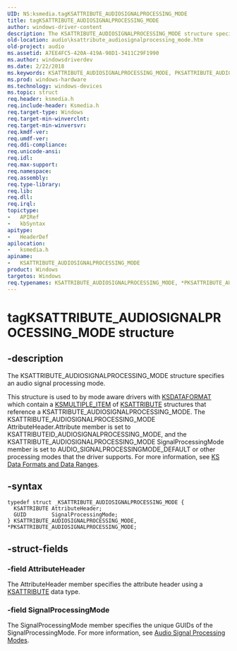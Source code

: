 ```yaml
---
UID: NS:ksmedia.tagKSATTRIBUTE_AUDIOSIGNALPROCESSING_MODE
title: tagKSATTRIBUTE_AUDIOSIGNALPROCESSING_MODE
author: windows-driver-content
description: The KSATTRIBUTE_AUDIOSIGNALPROCESSING_MODE structure specifies an audio signal processing mode.
old-location: audio\ksattribute_audiosignalprocessing_mode.htm
old-project: audio
ms.assetid: A7EE4FC5-420A-419A-98D1-3411C29F1990
ms.author: windowsdriverdev
ms.date: 2/22/2018
ms.keywords: KSATTRIBUTE_AUDIOSIGNALPROCESSING_MODE, PKSATTRIBUTE_AUDIOSIGNALPROCESSING_MODE structure pointer [Audio Devices], KSATTRIBUTE_AUDIOSIGNALPROCESSING_MODE structure [Audio Devices], *PKSATTRIBUTE_AUDIOSIGNALPROCESSING_MODE, tagKSATTRIBUTE_AUDIOSIGNALPROCESSING_MODE, ksmedia/PKSATTRIBUTE_AUDIOSIGNALPROCESSING_MODE, ksmedia/KSATTRIBUTE_AUDIOSIGNALPROCESSING_MODE, PKSATTRIBUTE_AUDIOSIGNALPROCESSING_MODE, audio.ksattribute_audiosignalprocessing_mode
ms.prod: windows-hardware
ms.technology: windows-devices
ms.topic: struct
req.header: ksmedia.h
req.include-header: Ksmedia.h
req.target-type: Windows
req.target-min-winverclnt: 
req.target-min-winversvr: 
req.kmdf-ver: 
req.umdf-ver: 
req.ddi-compliance: 
req.unicode-ansi: 
req.idl: 
req.max-support: 
req.namespace: 
req.assembly: 
req.type-library: 
req.lib: 
req.dll: 
req.irql: 
topictype:
-	APIRef
-	kbSyntax
apitype:
-	HeaderDef
apilocation:
-	ksmedia.h
apiname:
-	KSATTRIBUTE_AUDIOSIGNALPROCESSING_MODE
product: Windows
targetos: Windows
req.typenames: KSATTRIBUTE_AUDIOSIGNALPROCESSING_MODE, *PKSATTRIBUTE_AUDIOSIGNALPROCESSING_MODE
---
```


# tagKSATTRIBUTE_AUDIOSIGNALPROCESSING_MODE structure


## -description


The KSATTRIBUTE_AUDIOSIGNALPROCESSING_MODE structure specifies an audio signal processing mode.

This structure is used to by mode aware drivers with  <a href="..\ks\ns-ks-ksdataformat.md">KSDATAFORMAT</a> which contain a  <a href="https://msdn.microsoft.com/library/windows/hardware/ff563441">KSMULTIPLE_ITEM</a> of <a href="..\ks\ns-ks-ksattribute.md">KSATTRIBUTE</a> structures that reference a KSATTRIBUTE_AUDIOSIGNALPROCESSING_MODE. The KSATTRIBUTE_AUDIOSIGNALPROCESSING_MODE AttributeHeader.Attribute member is set to KSATTRIBUTEID_AUDIOSIGNALPROCESSING_MODE, and the KSATTRIBUTE_AUDIOSIGNALPROCESSING_MODE SignalProcessingMode member is set to AUDIO_SIGNALPROCESSINGMODE_DEFAULT or other processing modes that the driver supports. For more information, see <a href="https://msdn.microsoft.com/44b55a5a-ec58-4c1e-b780-e20829fe3edf">KS Data Formats and Data Ranges</a>.


## -syntax


````
typedef struct _KSATTRIBUTE_AUDIOSIGNALPROCESSING_MODE {
  KSATTRIBUTE AttributeHeader;
  GUID        SignalProcessingMode;
} KSATTRIBUTE_AUDIOSIGNALPROCESSING_MODE, *PKSATTRIBUTE_AUDIOSIGNALPROCESSING_MODE;
````


## -struct-fields




### -field AttributeHeader

The AttributeHeader member specifies the attribute header using a <a href="..\ks\ns-ks-ksattribute.md">KSATTRIBUTE</a> data type.


### -field SignalProcessingMode

The SignalProcessingMode member specifies the unique GUIDs of the SignalProcessingMode. For more information, see <a href="https://msdn.microsoft.com/104275F8-2302-484B-B673-7448CAA1F793">Audio Signal Processing Modes</a>.

